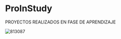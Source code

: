 # ProInStudy

PROYECTOS REALIZADOS EN FASE DE APRENDIZAJE

![813087](https://user-images.githubusercontent.com/104040670/173941685-3c13ed40-2943-4b4c-be34-d03b45589669.jpg)



